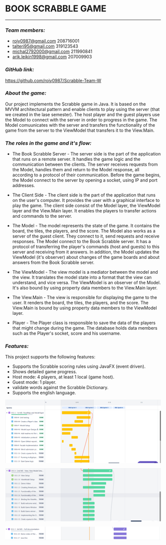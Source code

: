 # **BOOK SCRABBLE GAME**
*****



### _Team members:_

* roiy0987@gmail.com            208716001
* talteri95@gmail.com		    319123543
* michal2792000@gmail.com		211990841
* arik.leikin1998@gmail.com 	207009903

### _GitHub link:_
https://github.com/roiy0987/Scrabble-Team-W


### _About the game:_

Our project implements the Scrabble game in Java. It is based on the MVVM architectural pattern and enable clients to play using the server (that we created in the lase semester).
The host player and the guest players use the Model to connect with the server in order to progress in the game.
The Model comuunicates with the server and transfers the functionality of the game from the server to the ViewModel that transfers it to the View.Main.

### _The roles in the game and it's flow:_

* The Book Scrabble Server - The server side is the part of the application that runs on a remote server. It handles the game logic and the communication between the clients.
  The server receives requests from the Model, handles them and return to the Model response, all according to a protocol of their communication.
  Before the game begins, the Model connect to the server by opening a socket, using IP and port addresses.


* The Client Side - The client side is the part of the application that runs on the user's computer. It provides the user with a graphical interface to play the game.
  The client side consist of the Model layer, the ViewModel layer and the View.Main layer. It enables the players to transfer actions and commands to the server.


* The Model - The model represents the state of the game. It contains the board, the tiles, the players, and the score.
  The Model also works as a server of the guest client. They connect to it, send requests and receive responses. The Model connect to the Book Scrabble server.
  It has a protocol of transferring the player's commands (host and guests) to this server and receiving from it answers.
  In addition, the Model updates the ViewModel (it's observer) about changes of the game boards and about answers from the Book Scrabble server.


* The ViewModel - The view model is a mediator between the model and the view. It translates the model state into a format that the view can understand, and vice versa.
  The ViewModel is an observer of the Model. It's also bound by using property data members to the View.Main layer.


* The View.Main - The view is responsible for displaying the game to the user. It renders the board, the tiles, the players, and the score.
  The View.Main is bound by using property data members to the ViewModel layer.


* Player - The Player class is responsible to save the data of the players that might change during the game. The database holds data members such as the Player's socket,
  score and his username.




### _Features:_

This project supports the following features:
* Supports the Scrabble scoring rules using JavaFX (event driven).
* Shows detailed game progress.
* Host mode: 4 players, at least 1 local (game host).
* Guest mode: 1 player.
* validate words against the Scrabble Dictionary.
* Supports the english language.


![](images/Gannt_part_1.png "Gannt first Mile Stone")

![](images/Gantt_part_2_a.png "Gannt second Mile Stone")

![](images/Gannt_part_3.png "Gannt third Mile Stone")